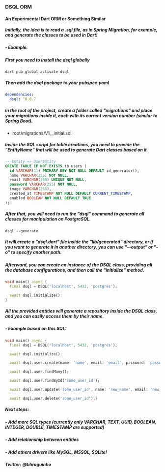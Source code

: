 ### DSQL ORM

#### An Experimental Dart ORM or Something Similar

##### Initially, the idea is to read a .sql file, as in Spring Migration, for example, and generate the classes to be used in Dart!

##### - Example:

##### First you need to install the dsql globally

```shell
dart pub global activate dsql
```

##### Then add the dsql package to your pubspec.yaml

```yaml
dependencies:
  dsql: ^0.0.7
```

##### In the root of the project, create a folder called "migrations" and place your migrations inside it, each with its current version number (similar to Spring Boot).

 - root/migrations/V1__initial.sql

##### Inside the SQL script for table creations, you need to provide the "EntityName" that will be used to generate Dart classes based on it.

```sql
-- Entity => UserEntity 
CREATE TABLE IF NOT EXISTS tb_users (
  id VARCHAR(11) PRIMARY KEY NOT NULL DEFAULT id_generator(),
  name VARCHAR(255) NOT NULL,
  email VARCHAR(255) UNIQUE NOT NULL,
  password VARCHAR(255) NOT NULL,
  image VARCHAR(255),
  created_at TIMESTAMP NOT NULL DEFAULT CURRENT_TIMESTAMP,
  enabled BOOLEAN NOT NULL DEFAULT TRUE
);
```

##### After that, you will need to run the "dsql" command to generate all classes for manipulation on PostgreSQL.

```shell
dsql --generate
```

##### It will create a "dsql.dart" file inside the "lib/generated" directory, or if you want to generate it in another directory, you can use "--output" or "-o" to specify another path.


##### Afterward, you can create an instance of the DSQL class, providing all the database configurations, and then call the "initialize" method.

```dart
void main() async {
  final dsql = DSQL('localhost', 5432, 'postgres');

  await dsql.initialize():
}
```

##### All the provided entities will generate a repository inside the DSQL class, and you can easily access them by their name.

##### - Example based on this SQL:

```dart
void main() async {
  final dsql = DSQL('localhost', 5432, 'postgres');

  await dsql.initialize():

  await dsql.user.create(name: 'name', email: 'email', password: 'password', image: 'image');

  await dsql.user.findMany();

  await dsql.user.findById('some_user_id');

  await dsql.user.update('some_user_id', name: 'new_name', email: 'new_email');

  await dsql.user.delete('some_user_id');}
```

##### Next steps:

##### - Add more SQL types (currently only VARCHAR, TEXT, UUID, BOOLEAN, INTEGER, DOUBLE, TIMESTAMP are supported)
##### - Add relationship between entities
##### - Add others drivers like MySQL, MSSQL, SQLite!

##### Twitter: @tihraguinho

